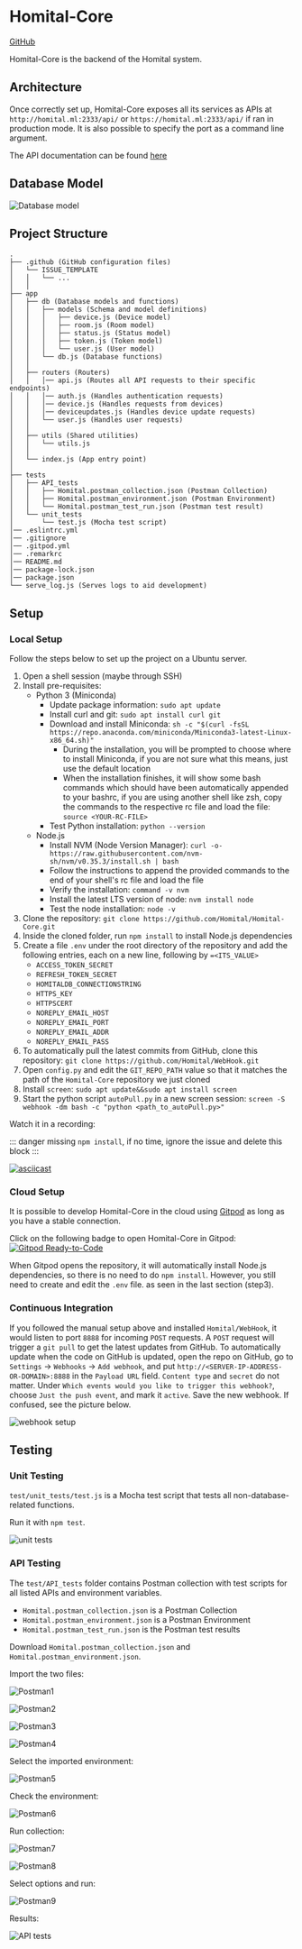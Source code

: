 # Homital-Core

[GitHub](https://github.com/Homital/Homital-Core)

Homital-Core is the backend of the Homital system.

## Architecture

Once correctly set up, Homital-Core exposes all its services as APIs at `http://homital.ml:2333/api/` or `https://homital.ml:2333/api/` if ran in production mode. It is also possible to specify the port as a command line argument.

The API documentation can be found [here](https://app.swaggerhub.com/apis-docs/Homital/Homital-Core/0.1.0/)

## Database Model

![Database model](../assets/database.png)

## Project Structure

```homital
.
├── .github (GitHub configuration files)
│   └── ISSUE_TEMPLATE
│   │   └── ...
│   │ 
├── app
│   ├── db (Database models and functions)
│   │   ├── models (Schema and model definitions)
│   │   │   ├── device.js (Device model)
│   │   │   ├── room.js (Room model)
│   │   │   ├── status.js (Status model)
│   │   │   ├── token.js (Token model)
│   │   │   └── user.js (User model)
│   │   └── db.js (Database functions)
│   │ 
│   ├── routers (Routers)
│   │   │── api.js (Routes all API requests to their specific endpoints)
│   │   │── auth.js (Handles authentication requests)
│   │   │── device.js (Handles requests from devices)
│   │   │── deviceupdates.js (Handles device update requests)
│   │   └── user.js (Handles user requests)
│   │ 
│   ├── utils (Shared utilities)
│   │   └── utils.js
│   │ 
│   └── index.js (App entry point)
│ 
├── tests
│   ├── API_tests
│   │   ├── Homital.postman_collection.json (Postman Collection)
│   │   ├── Homital.postman_environment.json (Postman Environment)
│   │   └── Homital.postman_test_run.json (Postman test result)
│   └── unit_tests
│       └── test.js (Mocha test script)
│── .eslintrc.yml
│── .gitignore
│── .gitpod.yml
│── .remarkrc
│── README.md
│── package-lock.json
│── package.json
└── serve_log.js (Serves logs to aid development)
```

## Setup

### Local Setup

Follow the steps below to set up the project on a Ubuntu server.

1. Open a shell session (maybe through SSH)
1. Install pre-requisites:
   - Python 3 (Miniconda)
     - Update package information: `sudo apt update`
     - Install curl and git: `sudo apt install curl git`
     - Download and install Miniconda: `sh -c "$(curl -fsSL https://repo.anaconda.com/miniconda/Miniconda3-latest-Linux-x86_64.sh)"`
       - During the installation, you will be prompted to choose where to install Miniconda, if you are not sure what this means, just use the default location
       - When the installation finishes, it will show some bash commands which should have been automatically appended to your bashrc, if you are using another shell like zsh, copy the commands to the respective rc file and load the file: `source <YOUR-RC-FILE>`
     - Test Python installation: `python --version`
   - Node.js
     - Install NVM (Node Version Manager): `curl -o- https://raw.githubusercontent.com/nvm-sh/nvm/v0.35.3/install.sh | bash`
     - Follow the instructions to append the provided commands to the end of your shell's rc file and load the file
     - Verify the installation: `command -v nvm`
     - Install the latest LTS version of node: `nvm install node`
     - Test the node installation: `node -v`
1. Clone the repository: `git clone https://github.com/Homital/Homital-Core.git`
1. Inside the cloned folder, run `npm install` to install Node.js dependencies
1. Create a file `.env` under the root directory of the repository and add the following entries, each on a new line, following by `=<ITS_VALUE>`
   - `ACCESS_TOKEN_SECRET`
   - `REFRESH_TOKEN_SECRET`
   - `HOMITALDB_CONNECTIONSTRING`
   - `HTTPS_KEY`
   - `HTTPSCERT`
   - `NOREPLY_EMAIL_HOST`
   - `NOREPLY_EMAIL_PORT`
   - `NOREPLY_EMAIL_ADDR`
   - `NOREPLY_EMAIL_PASS`
1. To automatically pull the latest commits from GitHub, clone this repository: `git clone https://github.com/Homital/WebHook.git`
1. Open `config.py` and edit the `GIT_REPO_PATH` value so that it matches the path of the `Homital-Core` repository we just cloned
1. Install `screen`: `sudo apt update&&sudo apt install screen`
1. Start the python script `autoPull.py` in a new screen session: `screen -S webhook -dm bash -c "python <path_to_autoPull.py>"`

Watch it in a recording:

::: danger
missing `npm install`, if no time, ignore the issue and delete this block
:::

[![asciicast](https://asciinema.org/a/349158.svg)](https://asciinema.org/a/349158)

### Cloud Setup

It is possible to develop Homital-Core in the cloud using [Gitpod](https://gitpod.io/) as long as you have a stable connection.

Click on the following badge to open Homital-Core in Gitpod: [![Gitpod Ready-to-Code](https://img.shields.io/badge/Gitpod-Ready--to--Code-blue?logo=gitpod)](https://gitpod.io/#https://github.com/Homital/Homital-Core)

When Gitpod opens the repository, it will automatically install Node.js dependencies, so there is no need to do `npm install`. However, you still need to create and edit the `.env` file. as seen in the last section (step3).

### Continuous Integration

If you followed the manual setup above and installed `Homital/WebHook`, it would listen to port `8888` for incoming `POST` requests. A `POST` request will trigger a `git pull` to get the latest updates from GitHub. To automatically update when the code on GitHub is updated, open the repo on GitHub, go to `Settings` -> `Webhooks` -> `Add webhook`, and put `http://<SERVER-IP-ADDRESS-OR-DOMAIN>:8888` in the `Payload URL` field. `Content type` and `secret` do not matter. Under `Which events would you like to trigger this webhook?`, choose `Just the push event`, and mark it `active`. Save the new webhook. If confused, see the picture below.

![webhook setup](../assets/webhook_setup.png)

## Testing

### Unit Testing

`test/unit_tests/test.js` is a Mocha test script that tests all non-database-related functions.

Run it with `npm test`.

![unit tests](../assets/unit_testing.png)

### API Testing

The `test/API_tests` folder contains Postman collection with test scripts for all listed APIs and environment variables.

- `Homital.postman_collection.json` is a Postman Collection
- `Homital.postman_environment.json` is a Postman Environment
- `Homital.postman_test_run.json` is the Postman test results

Download `Homital.postman_collection.json` and `Homital.postman_environment.json`.

Import the two files:

![Postman1](../assets/postman1.png)

![Postman2](../assets/postman2.png)

![Postman3](../assets/postman3.png)

![Postman4](../assets/postman4.png)

Select the imported environment:

![Postman5](../assets/postman5.png)

Check the environment:

![Postman6](../assets/postman6.png)

Run collection:

![Postman7](../assets/postman7.png)

![Postman8](../assets/postman8.png)

Select options and run:

![Postman9](../assets/postman9.png)

Results:

![API tests](../assets/postman_results.png)
